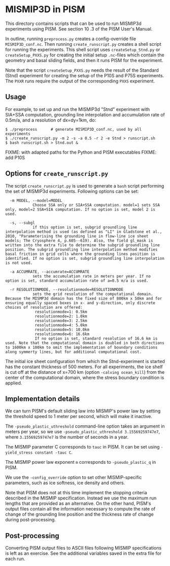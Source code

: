 MISMIP3D in PISM
==============

This directory contains scripts that can be used to run MISMIP3d experiments using PISM.  See section 10  .3 of the PISM User's Manual.

In outline, running `preprocess.py` creates a config-override file `MISMIP3D_conf.nc`.  Then running `create_runscript.py` creates a shell script for running the experiments.  This shell script uses  `createSetup_Stnd.py` or `createSetup_PXXS.py` for creating the initial setup `.nc`-files which contain the geometry and basal sliding fields, and then it runs PISM for the experiment.

Note that the script `createSetup_PXXS.py` needs the result of the Standard (Stnd) experiment for creating the setup of the P10S and P75S experiments.  The `PXXR` runs require the output of the corresponding `PXXS` experiment.


Usage
-------

For example, to set up and run the MISMIP3d "Stnd" experiment with SIA+SSA computation, grounding line interpolation and accumulation rate of 0.5m/a, and a resolution of dx=dy=1km, do:

    $ ./preprocess      # generate MISMIP3D_conf.nc, used by all experiments
    $ ./create_runscript.py -m 2 -s -a 0.5 -r 2 -e Stnd > runscript.sh
    $ bash runscript.sh > Stnd.out &

FIXME: with adapted paths for the Python and PISM executables
FIXME: add P10S


Options for `create_runscript.py`
-------------------------

The script `create_runscript.py` is used to generate a `bash` script performing the set of MISMIP3d experiments. Following options can be set:

      -m MODEL, --model=MODEL
			    Choose SSA only or SIA+SSA computation. model=1 sets SSA only, model=2 SSA+SIA computation. If no option is set, model 2 is used.

      -s, --subgl
                if this option is set, subgrid groundling line interpolation method is used (as defined as "LI" in Gladstone et al., 2010, "Parameterising the grounding line in flow-line ice sheet models; The Cryosphere 4, p.605--619). Also, the field gl_mask is written into the extra file to determine the subgrid groundling line position. The subgrid groundling line interpolation method modifies basal friction in grid cells where the grounding lines position is identified. If no option is set, subgrid groundling line interpolation is not used.

      -a ACCUMRATE, --accumrate=ACCUMRATE
			    sets the accumulation rate in meters per year. If no option is set, standard accumulation rate of a=0.5 m/a is used.

      -r RESOLUTIONMODE, --resolutionmode=RESOLUTIONMODE
			    sets the grid resolution of the computational domain. Because the MISMP3d domain has the fixed size of 800km x 50km and for ensuring equally spaced boxes in x- and y-direction, only discrete choices of resolution are offered:
			     resolutionmode=1: 0.5km
			     resolutionmode=2: 1.0km
			     resolutionmode=3: 2.5km
			     resolutionmode=4: 5.0km
			     resolutionmode=5: 10.0km
			     resolutionmode=6: 16.6km
			     If no option is set, standard resolution of 16.6 km is used. Note that the computational domain is doubled in both directions to 1600km x 100km to omit the implementation of boundary conditions along symmerty lines, but for additional computational cost.

The initial ice sheet configuration from which the Stnd-experiment is started has the constant thickness of 500 meters. For all experiments, the ice shelf is cut off at the distance of x=700 km (option `-calving ocean_kill`) from the center of the computational domain, where the stress boundary condition is applied.


Implementation details
----------------------

We can turn PISM's default sliding law into MISMIP's power law by setting the
threshold speed to 1 meter per second, which will make it inactive.

The `-pseudo_plastic_uthreshold` command-line option takes an argument in meters per year, so we use `-pseudo_plastic_uthreshold 3.15569259747e7`, where `3.15569259747e7` is the number of seconds in a year.

The MISMIP parameter C corresponds to `tauc` in PISM. It can be set using `-yield_stress constant -tauc C`.

The MISMIP power law exponent `m` corresponds to `-pseudo_plastic_q` in PISM.

We use the `-config_override` option to set other MISMIP-specific parameters, such as ice softness, ice density and others.

Note that PISM does not at this time implement the stopping criteria described in the MISMIP specification.  Instead we use the maximum run lengths that are provided as an alternative. On the other hand, PISM's output files contain all the information necessary to compute the rate of change of the grounding line position and the thickness rate of change during post-processing.


Post-processing
---------------

Converting PISM output files to ASCII files following MISMIP specifications is left as an exercise.  See the additional variables saved in the extra file for each run.

